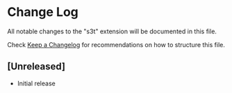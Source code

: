 # Change Log

All notable changes to the "s3t" extension will be documented in this file.

Check [Keep a Changelog](http://keepachangelog.com/) for recommendations on how to structure this file.

## [Unreleased]

- Initial release